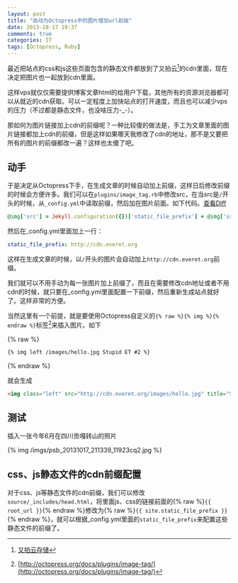 ```yaml
---
layout: post
title: "自动为Octopress中的图片增加url前缀"
date: 2013-10-17 19:37
comments: true
categories: IT
tags: [Octopress, Ruby]
---
```


最近把站点的css和js这些页面包含的静态文件都放到了又拍云[^1]的cdn里面，现在决定把图片也一起放到cdn里面。

这样vps就仅仅需要提供博客文章html的给用户下载，其他所有的资源浏览器都可以从就近的cdn获取。可以一定程度上加快站点的打开速度，而且也可以减少vps的压力（不过都是静态文件，也没啥压力-_-）。

那如何为图片链接加上cdn的前缀呢？一种比较傻的做法是，手工为文章里面的图片链接都加上cdn的前缀，但是这样如果哪天我修改了cdn的地址，那不是又要把所有的图片的前缀都改一遍？这样也太傻了吧。

<!-- more -->

## 动手

于是决定从Octopress下手，在生成文章的时候自动加上前缀，这样日后修改前缀的时候会方便许多。我们可以在`plugins/image_tag.rb`中修改src，在当src是`/`开头的时候，从`_config.yml`中读取前缀，然后加在图片前面。如下代码。[查看Diff](https://github.com/cedricporter/cedricporter.github.com/commit/a0f79a2e6b840c51b68aa89d002f50dc0c4b7ce2)

``` ruby plugins/image_tag.rb
@img['src'] = Jekyll.configuration({})['static_file_prefix'] + @img['src'] if @img['src'][0] == '/'
```

然后在_config.yml里面加上一行：

``` yaml
static_file_prefix: http://cdn.everet.org
```

这样在生成文章的时候，以`/`开头的图片会自动加上`http://cdn.everet.org`前缀。

我们就可以不用手动为每一张图片加上前缀了，而且在需要修改cdn地址或者不用cdn的时候，就只要在_config.yml里面配置一下前缀，然后重新生成站点就好了。这样非常的方便。

当然这里有一个前提，就是要使用Octopress自定义的`{% raw %}{% img %}{% endraw %}`标签[^2]来插入图片。如下

{% raw %}
``` html
{% img left /images/hello.jpg Stupid ET #2 %}
```
{% endraw %}

就会生成

``` html
<img class="left" src="http://cdn.everet.org/images/hello.jpg" title="Stupid ET" alt="Stupid ET">
```

## 测试
插入一张今年6月在四川贡嘎转山的照片

{% img /imgs/psb_20131017_211339_11923cq2.jpg %}

## css、js静态文件的cdn前缀配置

对于css、js等静态文件的cdn前缀，我们可以修改`source/_includes/head.html`，将里面js、css的链接前面的{% raw %}`{{ root_url }}`{% endraw %}修改为{% raw %}`{{ site.static_file_prefix }}`{% endraw %}，就可以根据_config.yml里面的`static_file_prefix`来配置这些静态文件的前缀了。

[^1]: [又拍云存储](http://upyun.com/)

[^2]: [http://octopress.org/docs/plugins/image-tag/](http://octopress.org/docs/plugins/image-tag/)
